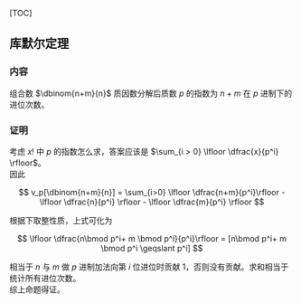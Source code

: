 [TOC]

## 库默尔定理

### 内容

组合数 $\dbinom{n+m}{n}$ 质因数分解后质数 $p$ 的指数为 $n+m$ 在 $p$ 进制下的进位次数。

### 证明

考虑 $x!$ 中 $p$ 的指数怎么求，答案应该是 $\sum_{i > 0} \lfloor \dfrac{x}{p^i} \rfloor$。  
因此

$$
v_p[\dbinom{n+m}{n}] = \sum_{i>0} \lfloor \dfrac{n+m}{p^i}\rfloor - \lfloor \dfrac{n}{p^i} \rfloor - \lfloor \dfrac{m}{p^i} \rfloor
$$

根据下取整性质，上式可化为

$$
\lfloor \dfrac{n\bmod p^i+ m \bmod p^i}{p^i}\rfloor = [n\bmod p^i+ m \bmod p^i \geqslant p^i]
$$

相当于 $n$ 与 $m$ 做 $p$ 进制加法向第 $i$ 位进位时贡献 $1$，否则没有贡献。求和相当于统计所有进位次数。  
综上命题得证。